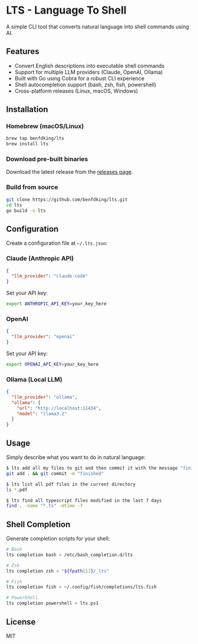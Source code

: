 # LTS - Language To Shell

A simple CLI tool that converts natural language into shell commands using AI.

## Features

- Convert English descriptions into executable shell commands
- Support for multiple LLM providers (Claude, OpenAI, Ollama)
- Built with Go using Cobra for a robust CLI experience
- Shell autocompletion support (bash, zsh, fish, powershell)
- Cross-platform releases (Linux, macOS, Windows)

## Installation

### Homebrew (macOS/Linux)

```bash
brew tap benfdking/lts
brew install lts
```

### Download pre-built binaries

Download the latest release from the [releases page](https://github.com/benfdking/lts/releases).

### Build from source

```bash
git clone https://github.com/benfdking/lts.git
cd lts
go build -o lts
```

## Configuration

Create a configuration file at `~/.lts.json`:

### Claude (Anthropic API)

```json
{
  "llm_provider": "claude-code"
}
```

Set your API key:
```bash
export ANTHROPIC_API_KEY=your_key_here
```

### OpenAI

```json
{
  "llm_provider": "openai"
}
```

Set your API key:
```bash
export OPENAI_API_KEY=your_key_here
```

### Ollama (Local LLM)

```json
{
  "llm_provider": "ollama",
  "ollama": {
    "url": "http://localhost:11434",
    "model": "llama3.2"
  }
}
```

## Usage

Simply describe what you want to do in natural language:

```bash
$ lts add all my files to git and then commit it with the message "finished"
git add . && git commit -m "finished"
```

```bash
$ lts list all pdf files in the current directory
ls *.pdf
```

```bash
$ lts find all typescript files modified in the last 7 days
find . -name "*.ts" -mtime -7
```

## Shell Completion

Generate completion scripts for your shell:

```bash
# Bash
lts completion bash > /etc/bash_completion.d/lts

# Zsh
lts completion zsh > "${fpath[1]}/_lts"

# Fish
lts completion fish > ~/.config/fish/completions/lts.fish

# PowerShell
lts completion powershell > lts.ps1
```

## License

MIT